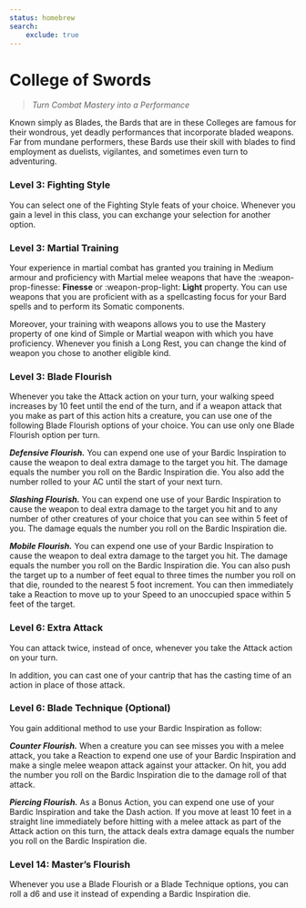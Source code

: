 ```yaml
---
status: homebrew
search:
    exclude: true
---
```


# College of Swords

> *Turn Combat Mastery into a Performance*

Known simply as Blades, the Bards that are in these Colleges are famous for their wondrous, yet deadly performances that incorporate bladed weapons. Far from mundane performers, these Bards use their skill with blades to find employment as duelists, vigilantes, and sometimes even turn to adventuring.

### Level 3: Fighting Style

You can select one of the Fighting Style feats of your choice. Whenever you gain a level in this class, you can exchange your selection for another option.

### Level 3: Martial Training

Your experience in martial combat has granted you training in Medium armour and proficiency with Martial melee weapons that have the :weapon-prop-finesse: **Finesse** or :weapon-prop-light: **Light** property. You can use weapons that you are proficient with as a spellcasting focus for your Bard spells and to perform its Somatic components.

Moreover, your training with weapons allows you to use the Mastery property of one kind of Simple or Martial weapon with which you have proficiency. Whenever you finish a Long Rest, you can change the kind of weapon you chose to another eligible kind.

### Level 3: Blade Flourish

Whenever you take the Attack action on your turn, your walking speed increases by 10 feet until the end of the turn, and if a weapon attack that you make as part of this action hits a creature, you can use one of the following Blade Flourish options of your choice. You can use only one Blade Flourish option per turn.

***Defensive Flourish.*** You can expend one use of your Bardic Inspiration to cause the weapon to deal extra damage to the target you hit. The damage equals the number you roll on the Bardic Inspiration die. You also add the number rolled to your AC until the start of your next turn.

***Slashing Flourish.*** You can expend one use of your Bardic Inspiration to cause the weapon to deal extra damage to the target you hit and to any number of other creatures of your choice that you can see within 5 feet of you. The damage equals the number you roll on the Bardic Inspiration die.

***Mobile Flourish.*** You can expend one use of your Bardic Inspiration to cause the weapon to deal extra damage to the target you hit. The damage equals the number you roll on the Bardic Inspiration die. You can also push the target up to a number of feet equal to three times the number you roll on that die, rounded to the nearest 5 foot increment. You can then immediately take a Reaction to move up to your Speed to an unoccupied space within 5 feet of the target.

### Level 6: Extra Attack

You can attack twice, instead of once, whenever you take the Attack action on your turn.

In addition, you can cast one of your cantrip that has the casting time of an action in place of those attack.

### Level 6: Blade Technique (Optional)

You gain additional method to use your Bardic Inspiration as follow:

***Counter Flourish.***  When a creature you can see misses you with a melee attack, you take a Reaction to expend one use of your Bardic Inspiration and make a single melee weapon attack against your attacker. On hit, you add the number you roll on the Bardic Inspiration die to the damage roll of that attack.

***Piercing Flourish.*** As a Bonus Action, you can expend one use of your Bardic Inspiration and take the Dash action. If you move at least 10 feet in a straight line immediately before hitting with a melee attack as part of the Attack action on this turn, the attack deals extra damage equals the number you roll on the Bardic Inspiration die.

### Level 14: Master’s Flourish

Whenever you use a Blade Flourish or a Blade Technique options, you can roll a d6 and use it instead of expending a Bardic Inspiration die.